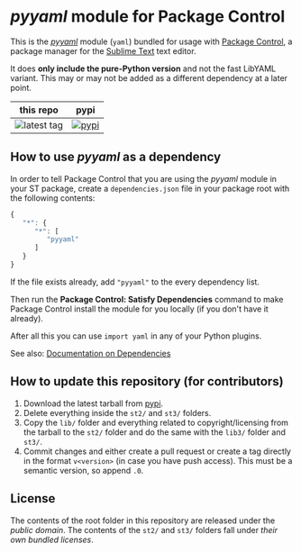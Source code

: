# *pyyaml* module for Package Control

This is the *[pyyaml][]* module (`yaml`)
bundled for usage with [Package Control][],
a package manager
for the [Sublime Text][] text editor.

It does **only include the pure-Python version**
and not the fast LibYAML variant.
This may or may not
be added as a different dependency
at a later point.


this repo | pypi 
---- | ----
![latest tag](https://img.shields.io/github/tag/packagecontrol/pyyaml.svg) | [![pypi](https://img.shields.io/pypi/v/pyyaml.svg)][pypi]


## How to use *pyyaml* as a dependency

In order to tell Package Control
that you are using the *pyyaml* module
in your ST package,
create a `dependencies.json` file
in your package root
with the following contents:

```js
{
   "*": {
      "*": [
         "pyyaml"
      ]
   }
}
```

If the file exists already,
add `"pyyaml"` to the every dependency list.

Then run the **Package Control: Satisfy Dependencies** command
to make Package Control
install the module for you locally
(if you don't have it already).

After all this
you can use `import yaml`
in any of your Python plugins.

See also:
[Documentation on Dependencies](https://packagecontrol.io/docs/dependencies)


## How to update this repository (for contributors)

1. Download the latest tarball
   from [pypi][].
2. Delete everything inside the `st2/` and `st3/` folders.
3. Copy the `lib/` folder
   and everything related to copyright/licensing
   from the tarball
   to the `st2/` folder
   and do the same
   with the `lib3/` folder
   and `st3/`.
4. Commit changes
   and either create a pull request
   or create a tag directly
   in the format `v<version>`
   (in case you have push access).
   This must be a semantic version,
   so append `.0`.


## License

The contents of the root folder
in this repository
are released
under the *public domain*.
The contents of the `st2/` and `st3/` folders
fall under *their own bundled licenses*.


[pyyaml]: http://pyyaml.org/wiki/PyYAML
[Package Control]: http://packagecontrol.io/
[Sublime Text]: http://sublimetext.com/
[pypi]: https://pypi.python.org/pypi/pyyaml
